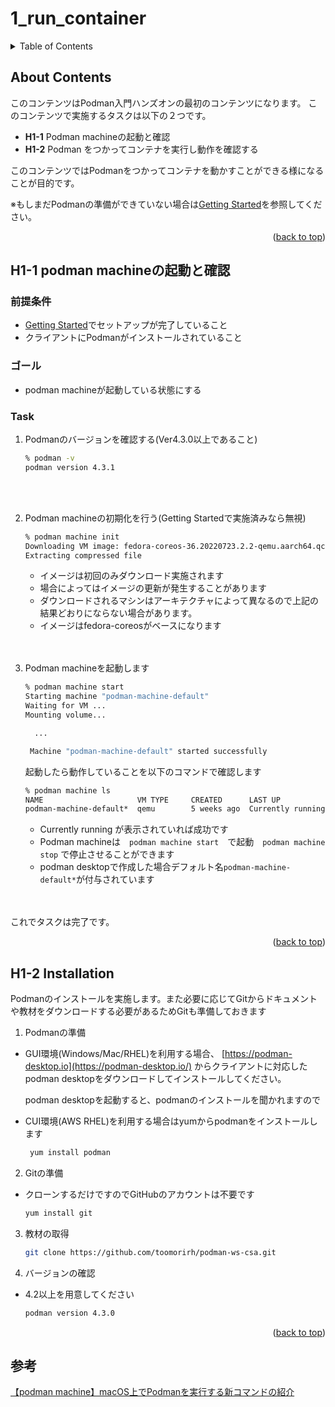 # 1_run_container

<a name="readme-top"></a>

<details>
  <summary>Table of Contents</summary>
  <ol>
    <li><a href="#about-contents">About Contents</a></li>
    <li><a href="#h1-1-podman-machineの起動と確認">H1-1 Podman Machine起動</a></li>

  </ol>
</details>



<!-- ABOUT CONTENTS -->
## About Contents
このコンテンツはPodman入門ハンズオンの最初のコンテンツになります。
このコンテンツで実施するタスクは以下の２つです。
* **H1-1** Podman machineの起動と確認
* **H1-2** Podman をつかってコンテナを実行し動作を確認する

このコンテンツではPodmanをつかってコンテナを動かすことができる様になることが目的です。

※もしまだPodmanの準備ができていない場合は[Getting Started](../README.md#getting-started)を参照してください。


<p align="right">(<a href="#readme-top">back to top</a>)</p>



<!-- H1-1 -->
## H1-1 podman machineの起動と確認

### **前提条件**

* [Getting Started](../README.md#getting-started)でセットアップが完了していること
* クライアントにPodmanがインストールされていること

### **ゴール**

* podman machineが起動している状態にする

### Task

1. Podmanのバージョンを確認する(Ver4.3.0以上であること)

      ```sh
      % podman -v
      podman version 4.3.1
      ```

      <br/>
      <br/>

2. Podman machineの初期化を行う(Getting Startedで実施済みなら無視)

      ```sh
      % podman machine init
      Downloading VM image: fedora-coreos-36.20220723.2.2-qemu.aarch64.qcow2.xz: done
      Extracting compressed file
      ```
      * イメージは初回のみダウンロード実施されます
      * 場合によってはイメージの更新が発生することがあります
      * ダウンロードされるマシンはアーキテクチャによって異なるので上記の結果どおりにならない場合があります。  
      * イメージはfedora-coreosがベースになります

      <br/>
      <br/>
      

3. Podman machineを起動します
      ```sh
      % podman machine start
      Starting machine "podman-machine-default"
      Waiting for VM ...
      Mounting volume...

        ...

       Machine "podman-machine-default" started successfully
      ```
      起動したら動作していることを以下のコマンドで確認します
      ```sh
      % podman machine ls
      NAME                     VM TYPE     CREATED      LAST UP            CPUS        MEMORY      DISK SIZE
      podman-machine-default*  qemu        5 weeks ago  Currently running  1           2.147GB     107.4GB
      ```
      * Currently running が表示されていれば成功です
      * Podman machineは　`podman machine start`　で起動　`podman machine stop` で停止させることができます
      * podman desktopで作成した場合デフォルト名`podman-machine-default*`が付与されています
      <br/>
      <br/>
  
これでタスクは完了です。

<p align="right">(<a href="#readme-top">back to top</a>)</p>



## H1-2 Installation

Podmanのインストールを実施します。また必要に応じてGitからドキュメントや教材をダウンロードする必要があるためGitも準備しておきます

1. Podmanの準備
  * GUI環境(Windows/Mac/RHEL)を利用する場合、 
    [https://podman-desktop.io](https://podman-desktop.io/) からクライアントに対応したpodman desktopをダウンロードしてインストールしてください。
    
    podman desktopを起動すると、podmanのインストールを聞かれますので

  * CUI環境(AWS RHEL)を利用する場合はyumからpodmanをインストールします
    ```sh
     yum install podman
    ```

2. Gitの準備
  * クローンするだけですのでGitHubのアカウントは不要です
    ```sh
    yum install git
    ```
3. 教材の取得 
    ```sh
    git clone https://github.com/toomorirh/podman-ws-csa.git
    ```
4. バージョンの確認
  * 4.2以上を用意してください
    ```sh
    podman version 4.3.0
    ```

<p align="right">(<a href="#readme-top">back to top</a>)</p>


## 参考

[【podman machine】macOS上でPodmanを実行する新コマンドの紹介](https://rheb.hatenablog.com/entry/podman-machine)



